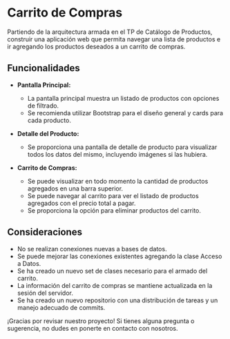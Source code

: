 # Carrito de Compras

Partiendo de la arquitectura armada en el TP de Catálogo de Productos, construir una aplicación web que permita navegar una lista de productos e ir agregando los productos deseados a un carrito de compras. 

## Funcionalidades

- **Pantalla Principal:** 
  - La pantalla principal muestra un listado de productos con opciones de filtrado.
  - Se recomienda utilizar Bootstrap para el diseño general y cards para cada producto.

- **Detalle del Producto:**
  - Se proporciona una pantalla de detalle de producto para visualizar todos los datos del mismo, incluyendo imágenes si las hubiera.

- **Carrito de Compras:**
  - Se puede visualizar en todo momento la cantidad de productos agregados en una barra superior.
  - Se puede navegar al carrito para ver el listado de productos agregados con el precio total a pagar.
  - Se proporciona la opción para eliminar productos del carrito.

## Consideraciones

- No se realizan conexiones nuevas a bases de datos.
- Se puede mejorar las conexiones existentes agregando la clase Acceso a Datos.
- Se ha creado un nuevo set de clases necesario para el armado del carrito.
- La información del carrito de compras se mantiene actualizada en la sesión del servidor.
- Se ha creado un nuevo repositorio con una distribución de tareas y un manejo adecuado de commits.

¡Gracias por revisar nuestro proyecto! Si tienes alguna pregunta o sugerencia, no dudes en ponerte en contacto con nosotros.
